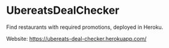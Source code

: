 # UbereatsDealChecker

Find restaurants with required promotions, deployed in Heroku.

Website: https://ubereats-deal-checker.herokuapp.com/
